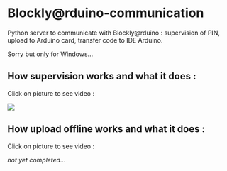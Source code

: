 # Blockly@rduino-communication
Python server to communicate with Blockly@rduino : supervision of PIN, upload to Arduino card, transfer code to IDE Arduino.

Sorry but only for Windows...

How supervision works and what it does :
-------------------------------
Click on picture to see video :

[![](https://github.com/technologiescollege/Blockly-rduino-communication/blob/master/documentation/Blockly_comm_capture.jpg?raw=true)
](https://vimeo.com/177939950)

How upload offline works and what it does :
-------------------------------
Click on picture to see video :

*not yet completed...*
